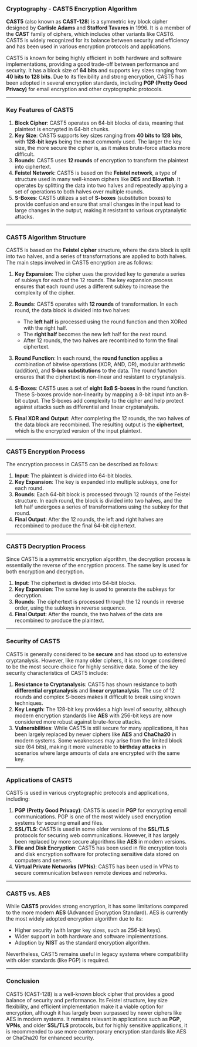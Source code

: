 ### **Cryptography - CAST5 Encryption Algorithm**

**CAST5** (also known as **CAST-128**) is a symmetric key block cipher designed by **Carlisle Adams** and **Stafford Tavares** in 1996. It is a member of the **CAST** family of ciphers, which includes other variants like CAST6. CAST5 is widely recognized for its balance between security and efficiency and has been used in various encryption protocols and applications.

CAST5 is known for being highly efficient in both hardware and software implementations, providing a good trade-off between performance and security. It has a block size of **64 bits** and supports key sizes ranging from **40 bits to 128 bits**. Due to its flexibility and strong encryption, CAST5 has been adopted in several encryption standards, including **PGP (Pretty Good Privacy)** for email encryption and other cryptographic protocols.

---

### **Key Features of CAST5**

1. **Block Cipher**: CAST5 operates on 64-bit blocks of data, meaning that plaintext is encrypted in 64-bit chunks.
2. **Key Size**: CAST5 supports key sizes ranging from **40 bits to 128 bits**, with **128-bit keys** being the most commonly used. The larger the key size, the more secure the cipher is, as it makes brute-force attacks more difficult.
3. **Rounds**: CAST5 uses **12 rounds** of encryption to transform the plaintext into ciphertext.
4. **Feistel Network**: CAST5 is based on the **Feistel network**, a type of structure used in many well-known ciphers like **DES** and **Blowfish**. It operates by splitting the data into two halves and repeatedly applying a set of operations to both halves over multiple rounds.
5. **S-Boxes**: CAST5 utilizes a set of **S-boxes** (substitution boxes) to provide confusion and ensure that small changes in the input lead to large changes in the output, making it resistant to various cryptanalytic attacks.

---

### **CAST5 Algorithm Structure**

CAST5 is based on the **Feistel cipher** structure, where the data block is split into two halves, and a series of transformations are applied to both halves. The main steps involved in CAST5 encryption are as follows:

1. **Key Expansion**: The cipher uses the provided key to generate a series of subkeys for each of the 12 rounds. The key expansion process ensures that each round uses a different subkey to increase the complexity of the cipher.
   
2. **Rounds**: CAST5 operates with **12 rounds** of transformation. In each round, the data block is divided into two halves:
   - The **left half** is processed using the round function and then XORed with the right half.
   - The **right half** becomes the new left half for the next round.
   - After 12 rounds, the two halves are recombined to form the final ciphertext.

3. **Round Function**: In each round, the **round function** applies a combination of bitwise operations (XOR, AND, OR), modular arithmetic (addition), and **S-box substitutions** to the data. The round function ensures that the ciphertext is non-linear and resistant to cryptanalysis.

4. **S-Boxes**: CAST5 uses a set of **eight 8x8 S-boxes** in the round function. These S-boxes provide non-linearity by mapping a 8-bit input into an 8-bit output. The S-boxes add complexity to the cipher and help protect against attacks such as differential and linear cryptanalysis.

5. **Final XOR and Output**: After completing the 12 rounds, the two halves of the data block are recombined. The resulting output is the **ciphertext**, which is the encrypted version of the input plaintext.

---

### **CAST5 Encryption Process**

The encryption process in CAST5 can be described as follows:

1. **Input**: The plaintext is divided into 64-bit blocks.
2. **Key Expansion**: The key is expanded into multiple subkeys, one for each round.
3. **Rounds**: Each 64-bit block is processed through 12 rounds of the Feistel structure. In each round, the block is divided into two halves, and the left half undergoes a series of transformations using the subkey for that round.
4. **Final Output**: After the 12 rounds, the left and right halves are recombined to produce the final 64-bit ciphertext.

---

### **CAST5 Decryption Process**

Since CAST5 is a symmetric encryption algorithm, the decryption process is essentially the reverse of the encryption process. The same key is used for both encryption and decryption.

1. **Input**: The ciphertext is divided into 64-bit blocks.
2. **Key Expansion**: The same key is used to generate the subkeys for decryption.
3. **Rounds**: The ciphertext is processed through the 12 rounds in reverse order, using the subkeys in reverse sequence.
4. **Final Output**: After the rounds, the two halves of the data are recombined to produce the plaintext.

---

### **Security of CAST5**

CAST5 is generally considered to be **secure** and has stood up to extensive cryptanalysis. However, like many older ciphers, it is no longer considered to be the most secure choice for highly sensitive data. Some of the key security characteristics of CAST5 include:

1. **Resistance to Cryptanalysis**: CAST5 has shown resistance to both **differential cryptanalysis** and **linear cryptanalysis**. The use of 12 rounds and complex S-boxes makes it difficult to break using known techniques.
2. **Key Length**: The 128-bit key provides a high level of security, although modern encryption standards like **AES** with 256-bit keys are now considered more robust against brute-force attacks.
3. **Vulnerabilities**: While CAST5 is still secure for many applications, it has been largely replaced by newer ciphers like **AES** and **ChaCha20** in modern systems. Some weaknesses may arise from the limited block size (64 bits), making it more vulnerable to **birthday attacks** in scenarios where large amounts of data are encrypted with the same key.

---

### **Applications of CAST5**

CAST5 is used in various cryptographic protocols and applications, including:

1. **PGP (Pretty Good Privacy)**: CAST5 is used in **PGP** for encrypting email communications. PGP is one of the most widely used encryption systems for securing email and files.
2. **SSL/TLS**: CAST5 is used in some older versions of the **SSL/TLS** protocols for securing web communications. However, it has largely been replaced by more secure algorithms like **AES** in modern versions.
3. **File and Disk Encryption**: CAST5 has been used in file encryption tools and disk encryption software for protecting sensitive data stored on computers and servers.
4. **Virtual Private Networks (VPNs)**: CAST5 has been used in VPNs to secure communication between remote devices and networks.

---

### **CAST5 vs. AES**

While **CAST5** provides strong encryption, it has some limitations compared to the more modern **AES** (Advanced Encryption Standard). AES is currently the most widely adopted encryption algorithm due to its:
- Higher security (with larger key sizes, such as 256-bit keys).
- Wider support in both hardware and software implementations.
- Adoption by **NIST** as the standard encryption algorithm.

Nevertheless, CAST5 remains useful in legacy systems where compatibility with older standards (like PGP) is required.

---

### **Conclusion**

CAST5 (CAST-128) is a well-known block cipher that provides a good balance of security and performance. Its Feistel structure, key size flexibility, and efficient implementation make it a viable option for encryption, although it has largely been surpassed by newer ciphers like AES in modern systems. It remains relevant in applications such as **PGP**, **VPNs**, and older **SSL/TLS** protocols, but for highly sensitive applications, it is recommended to use more contemporary encryption standards like AES or ChaCha20 for enhanced security.
